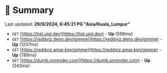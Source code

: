 # 📖 Summary
Last updated: **29/9/2024, 6:45:21 PG "Asia/Kuala_Lumpur"**

- `GET` [https://hst.ujol.dev](https://hst.ujol.dev) - **Up** (588ms)
- `GET` [https://reddviz.deno.dev/gimme](https://reddviz.deno.dev/gimme) - **Up** (1207ms)
- `GET` [https://reddviz.amar.kim/gimme](https://reddviz.amar.kim/gimme) - **Up** (789ms)
- `GET` [https://dumb.onrender.com](https://dumb.onrender.com) - **Up** (243ms)
